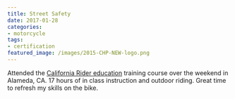 ```yaml
---
title: Street Safety
date: 2017-01-28
categories:
- motorcycle
tags:
- certification
featured_image: /images/2015-CHP-NEW-logo.png
---
```


Attended the [California Rider education](http://care2ride.net) training course over the weekend in Alameda, CA.  17 hours of in class instruction and outdoor riding.  Great time to refresh my skills on the bike.
